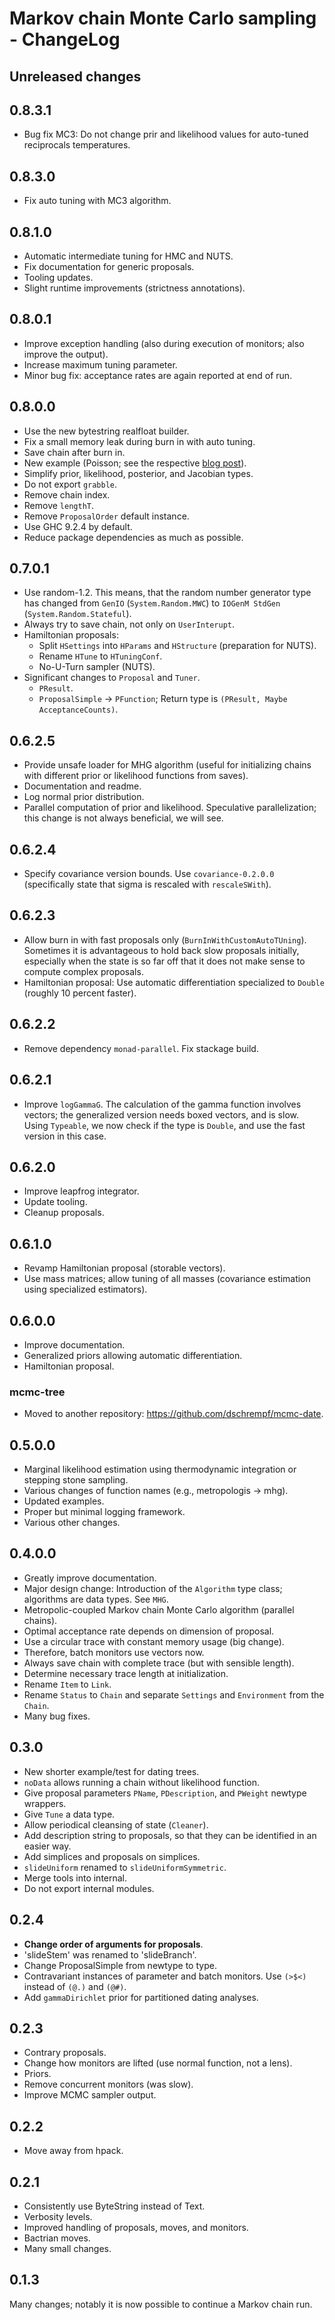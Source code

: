 
# Markov chain Monte Carlo sampling - ChangeLog


## Unreleased changes


## 0.8.3.1

-   Bug fix MC3: Do not change prir and likelihood values for auto-tuned
    reciprocals temperatures.


## 0.8.3.0

-   Fix auto tuning with MC3 algorithm.


## 0.8.1.0

-   Automatic intermediate tuning for HMC and NUTS.
-   Fix documentation for generic proposals.
-   Tooling updates.
-   Slight runtime improvements (strictness annotations).


## 0.8.0.1

-   Improve exception handling (also during execution of monitors; also improve
    the output).
-   Increase maximum tuning parameter.
-   Minor bug fix: acceptance rates are again reported at end of run.


## 0.8.0.0

-   Use the new bytestring realfloat builder.
-   Fix a small memory leak during burn in with auto tuning.
-   Save chain after burn in.
-   New example (Poisson; see the respective [blog post](https://dschrempf.github.io/coding/2022-06-28-sample-from-a-posterior-using-markov-chain-monte-carlo-algorithms-and-haskell/)).
-   Simplify prior, likelihood, posterior, and Jacobian types.
-   Do not export `grabble`.
-   Remove chain index.
-   Remove `lengthT`.
-   Remove `ProposalOrder` default instance.
-   Use GHC 9.2.4 by default.
-   Reduce package dependencies as much as possible.


## 0.7.0.1

-   Use random-1.2. This means, that the random number generator type has changed
    from `GenIO` (`System.Random.MWC`) to `IOGenM StdGen`
    (`System.Random.Stateful`).
-   Always try to save chain, not only on `UserInterupt`.
-   Hamiltonian proposals:
    -   Split `HSettings` into `HParams` and `HStructure` (preparation for NUTS).
    -   Rename `HTune` to `HTuningConf`.
    -   No-U-Turn sampler (NUTS).
-   Significant changes to `Proposal` and `Tuner`.
    -   `PResult`.
    -   `ProposalSimple` -> `PFunction`; Return type is `(PResult, Maybe AcceptanceCounts)`.


## 0.6.2.5

-   Provide unsafe loader for MHG algorithm (useful for initializing chains with
    different prior or likelihood functions from saves).
-   Documentation and readme.
-   Log normal prior distribution.
-   Parallel computation of prior and likelihood. Speculative parallelization;
    this change is not always beneficial, we will see.


## 0.6.2.4

-   Specify covariance version bounds. Use `covariance-0.2.0.0` (specifically
    state that sigma is rescaled with `rescaleSWith`).


## 0.6.2.3

-   Allow burn in with fast proposals only (`BurnInWithCustomAutoTUning`).
    Sometimes it is advantageous to hold back slow proposals initially, especially
    when the state is so far off that it does not make sense to compute complex
    proposals.
-   Hamiltonian proposal: Use automatic differentiation specialized to `Double`
    (roughly 10 percent faster).


## 0.6.2.2

-   Remove dependency `monad-parallel`. Fix stackage build.


## 0.6.2.1

-   Improve `logGammaG`. The calculation of the gamma function involves vectors;
    the generalized version needs boxed vectors, and is slow. Using `Typeable`, we
    now check if the type is `Double`, and use the fast version in this case.


## 0.6.2.0

-   Improve leapfrog integrator.
-   Update tooling.
-   Cleanup proposals.


## 0.6.1.0

-   Revamp Hamiltonian proposal (storable vectors).
-   Use mass matrices; allow tuning of all masses (covariance estimation using
    specialized estimators).


## 0.6.0.0

-   Improve documentation.
-   Generalized priors allowing automatic differentiation.
-   Hamiltonian proposal.


### mcmc-tree

-   Moved to another repository: <https://github.com/dschrempf/mcmc-date>.


## 0.5.0.0

-   Marginal likelihood estimation using thermodynamic integration or stepping
    stone sampling.
-   Various changes of function names (e.g., metropologis -> mhg).
-   Updated examples.
-   Proper but minimal logging framework.
-   Various other changes.


## 0.4.0.0

-   Greatly improve documentation.
-   Major design change: Introduction of the `Algorithm` type class; algorithms
    are data types. See `MHG`.
-   Metropolic-coupled Markov chain Monte Carlo algorithm (parallel chains).
-   Optimal acceptance rate depends on dimension of proposal.
-   Use a circular trace with constant memory usage (big change).
-   Therefore, batch monitors use vectors now.
-   Always save chain with complete trace (but with sensible length).
-   Determine necessary trace length at initialization.
-   Rename `Item` to `Link`.
-   Rename `Status` to `Chain` and separate `Settings` and `Environment` from the
    `Chain`.
-   Many bug fixes.


## 0.3.0

-   New shorter example/test for dating trees.
-   `noData` allows running a chain without likelihood function.
-   Give proposal parameters `PName`, `PDescription`, and `PWeight` newtype
    wrappers.
-   Give `Tune` a data type.
-   Allow periodical cleansing of state (`Cleaner`).
-   Add description string to proposals, so that they can be identified in an
    easier way.
-   Add simplices and proposals on simplices.
-   `slideUniform` renamed to `slideUniformSymmetric`.
-   Merge tools into internal.
-   Do not export internal modules.


## 0.2.4

-   **Change order of arguments for proposals**.
-   'slideStem' was renamed to 'slideBranch'.
-   Change ProposalSimple from newtype to type.
-   Contravariant instances of parameter and batch monitors. Use `(>$<)` instead
    of `(@.)` and `(@#)`.
-   Add `gammaDirichlet` prior for partitioned dating analyses.


## 0.2.3

-   Contrary proposals.
-   Change how monitors are lifted (use normal function, not a lens).
-   Priors.
-   Remove concurrent monitors (was slow).
-   Improve MCMC sampler output.


## 0.2.2

-   Move away from hpack.


## 0.2.1

-   Consistently use ByteString instead of Text.
-   Verbosity levels.
-   Improved handling of proposals, moves, and monitors.
-   Bactrian moves.
-   Many small changes.


## 0.1.3

Many changes; notably it is now possible to continue a Markov chain run.

